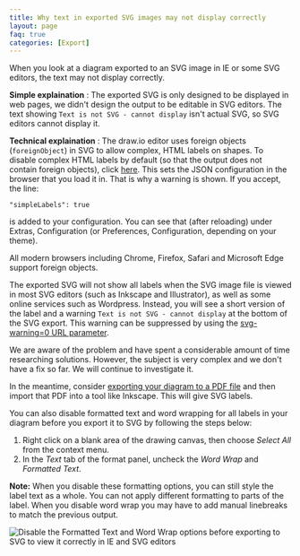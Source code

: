 ```yaml
---
title: Why text in exported SVG images may not display correctly
layout: page
faq: true
categories: [Export]
---
```


When you look at a diagram exported to an SVG image in IE or some SVG editors, the text may not display correctly.

__Simple explaination__ : The exported SVG is only designed to be displayed in web pages, we didn't design the output to be editable in SVG editors. The text showing ``Text is not SVG - cannot display`` isn't actual SVG, so SVG editors cannot display it.

__Technical explaination__ : The draw.io editor uses foreign objects (``foreignObject``) in SVG to allow complex, HTML labels on shapes. To disable complex HTML labels by default (so that the output does not contain foreign objects), click [here](https://app.diagrams.net#_CONFIG_UzV3UjUyyk0tSk8F0qrGjqpggeLM3IKcVJ/EpNScYoh4SVFpqqq5CxABAA==). This sets the JSON configuration in the browser that you load it in. That is why a warning is shown. If you accept, the line:

```
"simpleLabels": true
```

is added to your configuration. You can see that (after reloading) under Extras, Configuration (or Preferences, Configuration, depending on your theme).

All modern browsers including Chrome, Firefox, Safari and Microsoft Edge support foreign objects.

The exported SVG will not show all labels when the SVG image file is viewed in most SVG editors (such as Inkscape and Illustrator), as well as some online services such as Wordpress. Instead, you will see a short version of the label and a warning ``Text is not SVG - cannot display`` at the bottom of the SVG export. This warning can be suppressed by using the [svg-warning=0 URL parameter](/doc/faq/supported-url-parameters).

We are aware of the problem and have spent a considerable amount of time researching solutions. However, the subject is very complex and we don't have a fix so far. We will continue to investigate it.

In the meantime, consider [exporting your diagram to a PDF file](doc/faq/pdf-print-to.html) and then import that PDF into a tool like Inkscape. This will give SVG labels.

You can also disable formatted text and word wrapping for all labels in your diagram before you export it to SVG by following the steps below:

1. Right click on a blank area of the drawing canvas, then choose _Select All_ from the context menu.
2. In the _Text_ tab of the format panel, uncheck the _Word Wrap_ and _Formatted Text_.

**Note:** When you disable these formatting options, you can still style the label text as a whole. You can not apply different formatting to parts of the label. When you disable word wrap you may have to add manual linebreaks to match the previous output.

<img src="/assets/img/blog/svg-export-remove-text-formatting.gif" style="max-width:100%;height:auto;" alt="Disable the Formatted Text and Word Wrap options before exporting to SVG to view it correctly in IE and SVG editors">
